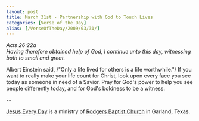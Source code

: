 ```yaml
---
layout: post
title: March 31st - Partnership with God to Touch Lives
categories: [Verse of the Day]
alias: [/VerseOfTheDay/2009/03/31/]
---
```


_Acts 26:22a  
Having therefore obtained help of God, I continue unto this day,
witnessing both to small and great._

Albert Einstein said, /"Only a life lived for others is a life
worthwhile."/ If you want to really make your life count for Christ,
look upon every face you see today as someone in need of a Savior.
Pray for God's power to help you see people differently today, and
for God's boldness to be a witness.

 --

<a href=http://jesuseveryday.net>Jesus Every Day</a> is a ministry of <a href=http://rodgersbaptist.net>Rodgers Baptist Church</a> in Garland, Texas.
